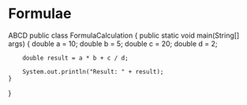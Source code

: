 # Formulae
ABCD
public class FormulaCalculation {
    public static void main(String[] args) {
        double a = 10;
        double b = 5;
        double c = 20;
        double d = 2;
        
        double result = a * b + c / d;
        
        System.out.println("Result: " + result);
    }
}
